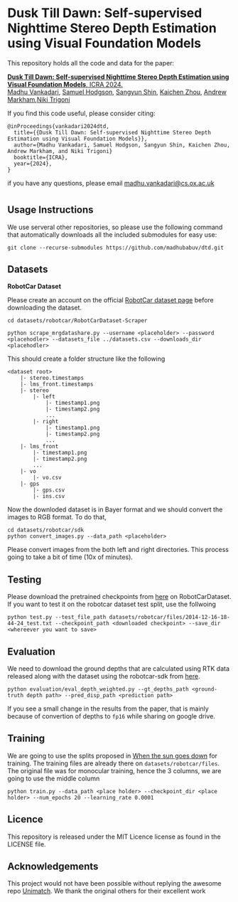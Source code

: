 Dusk Till Dawn: Self-supervised Nighttime Stereo Depth Estimation using Visual Foundation Models
====================================
This repository holds all the code and data for the paper:

[**Dusk Till Dawn: Self-supervised Nighttime Stereo Depth Estimation using Visual Foundation Models**, ICRA 2024.]()\
[Madhu Vankadari][Madhu], [Samuel Hodgson][Sam], [Sangyun Shin][Sangyun], [Kaichen Zhou][Kaichen], [Andrew Markham][Andrew],[Niki Trigoni][Niki]

If you find this code useful, please consider citing:  
```text
@inProceedings{vankadari2024dtd,
  title={{Dusk Till Dawn: Self-supervised Nighttime Stereo Depth Estimation using Visual Foundation Models}},
  author={Madhu Vankadari, Samuel Hodgson, Sangyun Shin, Kaichen Zhou, Andrew Markham, and Niki Trigoni}
  booktitle={ICRA},
  year={2024},
}
```
if you have any questions, please email madhu.vankadari@cs.ox.ac.uk
#
Usage Instructions
------------------
We use serveral other repositories, so please use the following command that automatically downloads all the included submodules for easy use:
```
git clone --recurse-submodules https://github.com/madhubabuv/dtd.git
```
Datasets
------
**RobotCar Dataset** 

Please create an account on the official [RobotCar dataset page][robot_car_reg] before downloading the dataset. 
```
cd datasets/robotcar/RobotCarDataset-Scraper

python scrape_mrgdatashare.py --username <placeholder> --password <placehodler> --datasets_file ../datasets.csv --downloads_dir <placehodler>
```
This should create a folder structure like the following
```
<dataset root>
    |- stereo.timestamps
    |- lms_front.timestamps
    |- stereo
        |- left
            |- timestamp1.png
            |- timestamp2.png
            ...
        |- right
            |- timestamp1.png
            |- timestamp2.png
            ...
    |- lms_front
        |- timestamp1.png
        |- timestamp2.png
        ...
    |- vo
        |- vo.csv
    |- gps
        |- gps.csv
        |- ins.csv
```

Now the downloded dataset is in Bayer format and we should convert the images to RGB format. To do that,
```
cd datasets/robotcar/sdk
python convert_images.py --data_path <placeholder>
```
Please convert images from the both left and right directories. This process going to take a bit of time (10x of minutes).

Testing
--------
Please download the pretrained checkpoints from [here][dtd_checkpoint] on RobotCarDataset. If you want to test it on the robotcar dataset test split, use the follwoing
```
python test.py --test_file_path datasets/robotcar/files/2014-12-16-18-44-24_test.txt --checkpoint_path <downloaded checkpoint> --save_dir <whereever you want to save>
```

Evaluation
-----------
We need to download the ground depths that are calculated using RTK data released along with the dataset using the robotcar-sdk from [here][dtd_gt].

```
python evaluation/eval_depth_weighted.py --gt_depths_path <ground-truth depth path> --pred_disp_path <prediction path>
```

If you see a small change in the results from the paper, that is mainly because of convertion of depths to `fp16` while sharing on google drive. 

Training
---------
We are going to use the splits proposed in [When the sun goes down][wgsd] for training. The training files are already there on `datasets/robotcar/files`. The original file was for monocular training, hence the 3 columns, we are going to use the middle column
```
python train.py --data_path <place holder> --checkpoint_dir <place holder> --num_epochs 20 --learning_rate 0.0001
```

Licence
--------
This repository is released under the MIT Licence license as found in the LICENSE file.

Acknowledgements
---------
This project would not have been possible without replying the awesome repo [Unimatch][unimatch_git]. We thank the original others for their excellent work

[Madhu]: https://www.cs.ox.ac.uk/people/madhu.vankadari/
[Sam]: https://www.cs.ox.ac.uk/people/samuel.hodgson/
[Sangyun]:https://www.cs.ox.ac.uk/people/sangyun.shin/
[Kaichen]:https://www.cs.ox.ac.uk/people/kaichen.zhou/
[Andrew]:https://www.cs.ox.ac.uk/people/Andrew.Markham/
[Niki]:https://www.cs.ox.ac.uk/people/niki.trigoni/
[robot_car_reg]:https://mrgdatashare.robots.ox.ac.uk/accounts/login/
[wgsd]:https://arxiv.org/abs/2206.13850
[dtd_checkpoint]:https://drive.google.com/file/d/1dgUKBf-UKpOZp_3681iS_v3hgBs4Ip9a/view?usp=drive_link
[dtd_predictions]:https://drive.google.com/file/d/1aQfNbn5VmrHjrp6cUwelz64N-M1UmH0s/view?usp=drive_link
[dtd_gt]:https://drive.google.com/file/d/1nSV97qH-D7yI7AkD3B1pFfdt03UU3MoA/view?usp=drive_link

[unimatch_git]:https://github.com/autonomousvision/unimatch
